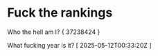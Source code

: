 # Fuck the rankings

Who the hell am I?
{ 37238424 }

What fucking year is it?
[ 2025-05-12T00:33:20Z ]
